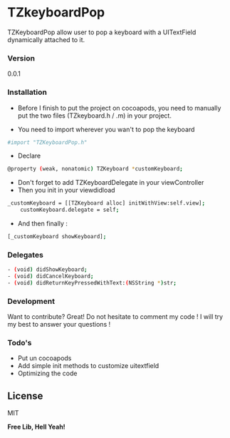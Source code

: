 # TZkeyboardPop

TZKeyboardPop allow user to pop a keyboard with a UITextField dynamically attached to it.

### Version
0.0.1

### Installation
- Before I finish to put the project on cocoapods, you need to manually put the two files (TZkeyboard.h / .m) in your project.

- You need to import wherever you wan't to pop the keyboard

```sh 
#import "TZKeyboardPop.h"
```
- Declare
```sh
@property (weak, nonatomic) TZKeyboard *customKeyboard;
```
- Don't forget to add TZKeyboardDelegate in your viewController
- Then you init in your viewdidload
```sh
_customKeyboard = [[TZKeyboard alloc] initWithView:self.view];
    customKeyboard.delegate = self;
```
- And then finally :
```sh
[_customKeyboard showKeyboard];
```

### Delegates
```sh
- (void) didShowKeyboard;
- (void) didCancelKeyboard;
- (void) didReturnKeyPressedWithText:(NSString *)str;
```

### Development

Want to contribute? Great! Do not hesitate to comment my code ! I will try my best to answer your questions !


### Todo's

 - Put un cocoapods
 - Add simple init methods to customize uitextfield
 - Optimizing the code

License
----
MIT


**Free Lib, Hell Yeah!**
